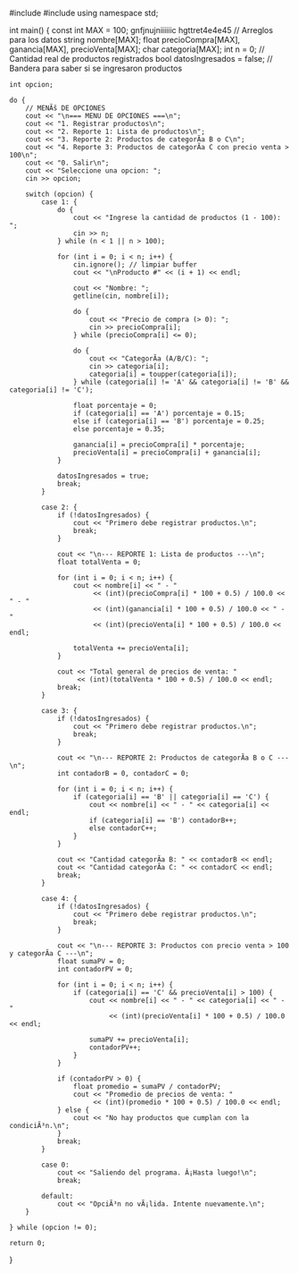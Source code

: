 #include <iostream>
#include <string>
using namespace std;

int main() {
    const int MAX = 100;
gnfjnujniiiiiic
hgttret4e4e45
    // Arreglos para los datos
    string nombre[MAX];
    float precioCompra[MAX], ganancia[MAX], precioVenta[MAX];
    char categoria[MAX];
    int n = 0; // Cantidad real de productos registrados
    bool datosIngresados = false; // Bandera para saber si se ingresaron productos

    int opcion;

    do {
        // MENÃš DE OPCIONES
        cout << "\n=== MENU DE OPCIONES ===\n";
        cout << "1. Registrar productos\n";
        cout << "2. Reporte 1: Lista de productos\n";
        cout << "3. Reporte 2: Productos de categorÃ­a B o C\n";
        cout << "4. Reporte 3: Productos de categorÃ­a C con precio venta > 100\n";
        cout << "0. Salir\n";
        cout << "Seleccione una opcion: ";
        cin >> opcion;

        switch (opcion) {
            case 1: {
                do {
                    cout << "Ingrese la cantidad de productos (1 - 100): ";
                    cin >> n;
                } while (n < 1 || n > 100);

                for (int i = 0; i < n; i++) {
                    cin.ignore(); // limpiar buffer
                    cout << "\nProducto #" << (i + 1) << endl;

                    cout << "Nombre: ";
                    getline(cin, nombre[i]);

                    do {
                        cout << "Precio de compra (> 0): ";
                        cin >> precioCompra[i];
                    } while (precioCompra[i] <= 0);

                    do {
                        cout << "CategorÃ­a (A/B/C): ";
                        cin >> categoria[i];
                        categoria[i] = toupper(categoria[i]);
                    } while (categoria[i] != 'A' && categoria[i] != 'B' && categoria[i] != 'C');

                    float porcentaje = 0;
                    if (categoria[i] == 'A') porcentaje = 0.15;
                    else if (categoria[i] == 'B') porcentaje = 0.25;
                    else porcentaje = 0.35;

                    ganancia[i] = precioCompra[i] * porcentaje;
                    precioVenta[i] = precioCompra[i] + ganancia[i];
                }

                datosIngresados = true;
                break;
            }

            case 2: {
                if (!datosIngresados) {
                    cout << "Primero debe registrar productos.\n";
                    break;
                }

                cout << "\n--- REPORTE 1: Lista de productos ---\n";
                float totalVenta = 0;

                for (int i = 0; i < n; i++) {
                    cout << nombre[i] << " - "
                         << (int)(precioCompra[i] * 100 + 0.5) / 100.0 << " - "
                         << (int)(ganancia[i] * 100 + 0.5) / 100.0 << " - "
                         << (int)(precioVenta[i] * 100 + 0.5) / 100.0 << endl;

                    totalVenta += precioVenta[i];
                }

                cout << "Total general de precios de venta: "
                     << (int)(totalVenta * 100 + 0.5) / 100.0 << endl;
                break;
            }

            case 3: {
                if (!datosIngresados) {
                    cout << "Primero debe registrar productos.\n";
                    break;
                }

                cout << "\n--- REPORTE 2: Productos de categorÃ­a B o C ---\n";
                int contadorB = 0, contadorC = 0;

                for (int i = 0; i < n; i++) {
                    if (categoria[i] == 'B' || categoria[i] == 'C') {
                        cout << nombre[i] << " - " << categoria[i] << endl;
                        if (categoria[i] == 'B') contadorB++;
                        else contadorC++;
                    }
                }

                cout << "Cantidad categorÃ­a B: " << contadorB << endl;
                cout << "Cantidad categorÃ­a C: " << contadorC << endl;
                break;
            }

            case 4: {
                if (!datosIngresados) {
                    cout << "Primero debe registrar productos.\n";
                    break;
                }

                cout << "\n--- REPORTE 3: Productos con precio venta > 100 y categorÃ­a C ---\n";
                float sumaPV = 0;
                int contadorPV = 0;

                for (int i = 0; i < n; i++) {
                    if (categoria[i] == 'C' && precioVenta[i] > 100) {
                        cout << nombre[i] << " - " << categoria[i] << " - "
                             << (int)(precioVenta[i] * 100 + 0.5) / 100.0 << endl;

                        sumaPV += precioVenta[i];
                        contadorPV++;
                    }
                }

                if (contadorPV > 0) {
                    float promedio = sumaPV / contadorPV;
                    cout << "Promedio de precios de venta: "
                         << (int)(promedio * 100 + 0.5) / 100.0 << endl;
                } else {
                    cout << "No hay productos que cumplan con la condiciÃ³n.\n";
                }
                break;
            }

            case 0:
                cout << "Saliendo del programa. Â¡Hasta luego!\n";
                break;

            default:
                cout << "OpciÃ³n no vÃ¡lida. Intente nuevamente.\n";
        }

    } while (opcion != 0);

    return 0;
}
